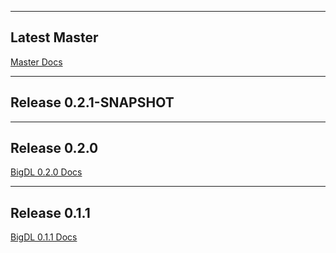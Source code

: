 
---
## **Latest Master**

[Master Docs](https://bigdl-project.github.io/master)

---

## **Release 0.2.1-SNAPSHOT**

---
## **Release 0.2.0**
[BigDL 0.2.0 Docs](https://bigdl-project.github.io/0.2.0)

---
## **Release 0.1.1**
[BigDL 0.1.1 Docs](https://bigdl-project.github.io/0.1.1)

